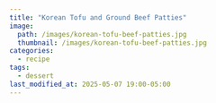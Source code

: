 ```yaml
---
title: "Korean Tofu and Ground Beef Patties"
image: 
  path: /images/korean-tofu-beef-patties.jpg
  thumbnail: /images/korean-tofu-beef-patties.jpg
categories:
  - recipe
tags:
  - dessert
last_modified_at: 2025-05-07 19:00-05:00
---
```



